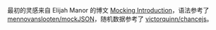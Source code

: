 最初的灵感来自 Elijah Manor 的博文 [Mocking Introduction](http://www.elijahmanor.com/angry-birds-of-javascript-green-bird-mocking/)，语法参考了 [mennovanslooten/mockJSON](https://github.com/mennovanslooten/mockJSON)，随机数据参考了 [victorquinn/chancejs](http://chancejs.com/)。

<!-- 
This library is loosely inspired by Elijah Manor's post **[Mocking Introduction](http://www.elijahmanor.com/2013/04/angry-birds-of-javascript-green-bird.html)**, it's syntax is inspired by **[mennovanslooten/mockJSON](https://github.com/mennovanslooten/mockJSON)**, and the random data ganerator is ispired by **[victorquinn/chancejs](http://chancejs.com/)**.
 -->